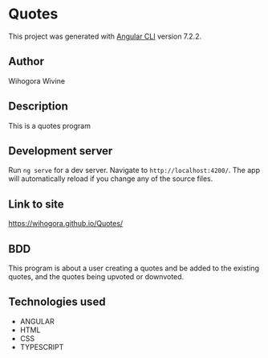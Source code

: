 # Quotes

This project was generated with [Angular CLI](https://github.com/angular/angular-cli) version 7.2.2.
## Author

Wihogora Wivine

## Description

This is a quotes program

## Development server

Run `ng serve` for a dev server. Navigate to `http://localhost:4200/`. The app will automatically reload if you change any of the source files.

## Link to site

https://wihogora.github.io/Quotes/

## BDD

This program is about a user creating a quotes and be added to the existing quotes, and the quotes being upvoted or downvoted.

## Technologies used

* ANGULAR
* HTML
* CSS
* TYPESCRIPT